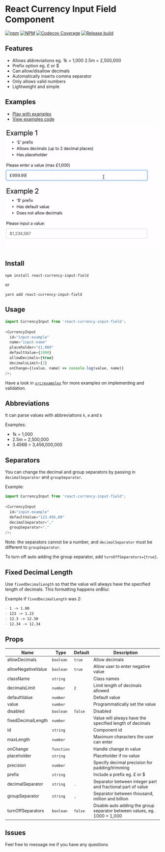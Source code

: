 # React Currency Input Field Component

[![npm](https://img.shields.io/npm/v/react-currency-input-field)](https://www.npmjs.com/package/react-currency-input-field) [![NPM](https://img.shields.io/npm/l/react-currency-input-field)](https://www.npmjs.com/package/react-currency-input-field) [![Codecov Coverage](https://img.shields.io/codecov/c/github/cchanxzy/react-currency-input-field)](https://codecov.io/gh/cchanxzy/react-currency-input-field/) [![Release build](https://github.com/cchanxzy/react-currency-input-field/workflows/Release/badge.svg)](https://github.com/cchanxzy/react-currency-input-field/actions?query=workflow%3ARelease)

## Features

- Allows abbreviations eg. 1k = 1,000 2.5m = 2,500,000
- Prefix option eg. £ or \$
- Can allow/disallow decimals
- Automatically inserts comma separator
- Only allows valid numbers
- Lightweight and simple

## Examples

- [Play with examples](https://cchanxzy.github.io/react-currency-input-field)
- [View examples code](https://github.com/cchanxzy/react-currency-input-field/blob/master/src/examples)

![React Currency Input Demo](demo/demo.gif)

## Install

`npm install react-currency-input-field`

or

`yarn add react-currency-input-field`

## Usage

```js
import CurrencyInput from 'react-currency-input-field';

<CurrencyInput
  id="input-example"
  name="input-name"
  placeholder="£1,000"
  defaultValue={1000}
  allowDecimals={true}
  decimalsLimit={2}
  onChange={(value, name) => console.log(value, name)}
/>;
```

Have a look in [`src/examples`](https://github.com/cchanxzy/react-currency-input-field/tree/master/src/examples) for more examples on implementing and validation.

## Abbreviations

It can parse values with abbreviations `k`, `m` and `b`

Examples:

- 1k = 1,000
- 2.5m = 2,500,000
- 3.456B = 3,456,000,000

## Separators

You can change the decimal and group separators by passing in `decimalSeparator` and `groupSeparator`.

Example:

```js
import CurrencyInput from 'react-currency-input-field';

<CurrencyInput
  id="input-example"
  defaultValue="123.456,89"
  decimalSeparator=","
  groupSeparator="."
/>;
```

Note: the separators cannot be a number, and `decimalSeparator` must be different to `groupSeparator`.

To turn off auto adding the group separator, add `turnOffSeparators={true}`.

## Fixed Decimal Length

Use `fixedDecimalLength` so that the value will always have the specified length of decimals. This formatting happens onBlur.

Example if `fixedDecimalLength` was 2:

```md
- 1 -> 1.00
- 123 -> 1.23
- 12.3 -> 12.30
- 12.34 -> 12.34
```

## Props

| Name               | Type       | Default | Description                                                              |
| ------------------ | ---------- | ------- | ------------------------------------------------------------------------ |
| allowDecimals      | `boolean`  | `true`  | Allow decimals                                                           |
| allowNegativeValue | `boolean`  | `true`  | Allow user to enter negative value                                       |
| className          | `string`   |         | Class names                                                              |
| decimalsLimit      | `number`   | `2`     | Limit length of decimals allowed                                         |
| defaultValue       | `number`   |         | Default value                                                            |
| value              | `number`   |         | Programmatically set the value                                           |
| disabled           | `boolean`  | `false` | Disabled                                                                 |
| fixedDecimalLength | `number`   |         | Value will always have the specified length of decimals                  |
| id                 | `string`   |         | Component id                                                             |
| maxLength          | `number`   |         | Maximum characters the user can enter                                    |
| onChange           | `function` |         | Handle change in value                                                   |
| placeholder        | `string`   |         | Placeholder if no value                                                  |
| precision          | `number`   |         | Specify decimal precision for padding/trimming                           |
| prefix             | `string`   |         | Include a prefix eg. £ or \$                                             |
| decimalSeparator   | `string`   | `.`     | Separator between integer part and fractional part of value              |
| groupSeparator     | `string`   | `,`     | Separator between thousand, million and billion                          |
| turnOffSeparators  | `boolean`  | `false` | Disable auto adding the group separator between values, eg. 1000 > 1,000 |

## Issues

Feel free to message me if you have any questions
